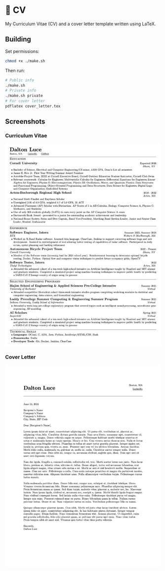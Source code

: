 # 📄 CV

My Curriculum Vitae (CV) and a cover letter template written using LaTeX.

## Building

Set permissions:

```bash
chmod +x ./make.sh
```

Then run:

```bash
# Public info
./make.sh
# Private info
./make.sh private
# For cover letter
pdflatex cover_letter.tex
```

## Screenshots

### Curriculum Vitae

![CV Image](./assets/cv.png)

### Cover Letter

![Cover Letter Image](./assets/cover_letter.png)
